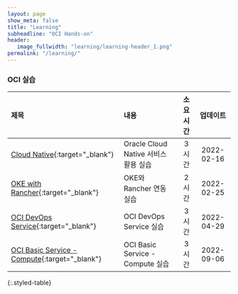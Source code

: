 ```yaml
---
layout: page
show_meta: false
title: "Learning"
subheadline: "OCI Hands-on"
header:
   image_fullwidth: "learning/learning-header_1.png"
permalink: "/learning/"
---
```


### OCI 실습

| 제목                                                                                                                                     | 내용                             | 소요시간 |    업데이트    |
|:---------------------------------------------------------------------------------------------------------------------------------------|:-------------------------------|:----:|:----------:|
| [Cloud Native](https://team-okitoki.github.io/learning-library/oci-library/intro-cloud-native/livelabs/index.html){:target="_blank"}   | Oracle Cloud Native 서비스 활용 실습  | 3 시간 | 2022-02-16 |
| [OKE with Rancher](https://team-okitoki.github.io/learning-library/oci-library/oke-with-rancher/livelabs/index.html){:target="_blank"} | OKE와 Rancher 연동 실습             | 2 시간 | 2022-02-25 |
| [OCI DevOps Service](https://team-okitoki.github.io/learning-library/oci-library/oci-devops/livelabs/index.html){:target="_blank"}     | OCI DevOps Service 실습          | 3 시간 | 2022-04-29 |
| [OCI Basic Service - Compute](/learning-library/oci-library/oci-basic-compute/livelabs/index.html){:target="_blank"}                   | OCI Basic Service - Compute 실습 | 3 시간 | 2022-09-06 |
{:.styled-table}